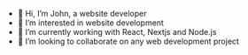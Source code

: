 - 👋 Hi, I’m John, a website developer
- 👀 I’m interested in website development
- 🌱 I’m currently working with React, Nextjs and Node.js
- 💞️ I’m looking to collaborate on any web development project
  


<!---
lamba01/lamba01 is a ✨ special ✨ repository because its `README.md` (this file) appears on your GitHub profile.
You can click the Preview link to take a look at your changes.
--->
